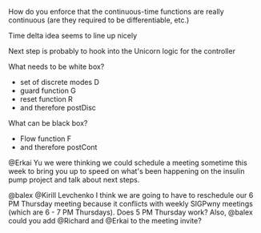 How do you enforce that the continuous-time functions are really continuous (are they required to be differentiable, etc.)

Time delta idea seems to line up nicely

Next step is probably to hook into the Unicorn logic for the controller

What needs to be white box?
- set of discrete modes D
- guard function G
- reset function R
- and therefore postDisc

What can be black box?
- Flow function F
- and therefore postCont

@Erkai Yu we were thinking we could schedule a meeting sometime this week to bring you up to speed on what's been happening on the insulin pump project and talk about next steps. 

@balex @Kirill Levchenko I think we are going to have to reschedule our 6 PM Thursday meeting because it conflicts with weekly SIGPwny meetings (which are 6 - 7 PM Thursdays). Does 5 PM Thursday work? Also, @balex could you add @Richard and @Erkai to the meeting invite?